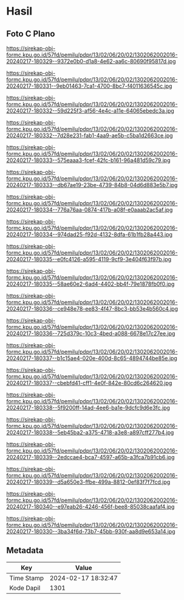# Hasil

## Foto C Plano

https://sirekap-obj-formc.kpu.go.id/57fd/pemilu/pdpr/13/02/06/20/02/1302062002016-20240217-180329--9372e0b0-d1a8-4e62-aa6c-80690f95817d.jpg

https://sirekap-obj-formc.kpu.go.id/57fd/pemilu/pdpr/13/02/06/20/02/1302062002016-20240217-180331--9eb01463-7ca1-4700-8bc7-f4011636545c.jpg

https://sirekap-obj-formc.kpu.go.id/57fd/pemilu/pdpr/13/02/06/20/02/1302062002016-20240217-180332--59d225f3-af56-4e4c-a11e-64065ebedc3a.jpg

https://sirekap-obj-formc.kpu.go.id/57fd/pemilu/pdpr/13/02/06/20/02/1302062002016-20240217-180332--7d28e231-fab1-4aa9-ae5b-c5ba1d2663ce.jpg

https://sirekap-obj-formc.kpu.go.id/57fd/pemilu/pdpr/13/02/06/20/02/1302062002016-20240217-180333--575eaaa3-fcef-42fc-b161-96a481d59c79.jpg

https://sirekap-obj-formc.kpu.go.id/57fd/pemilu/pdpr/13/02/06/20/02/1302062002016-20240217-180333--db67ae19-23be-4739-84b8-04d6d883e5b7.jpg

https://sirekap-obj-formc.kpu.go.id/57fd/pemilu/pdpr/13/02/06/20/02/1302062002016-20240217-180334--776a76aa-0874-417b-a08f-e0aaab2ac5af.jpg

https://sirekap-obj-formc.kpu.go.id/57fd/pemilu/pdpr/13/02/06/20/02/1302062002016-20240217-180334--974dad25-f92d-4132-8dfa-61b1fb28a443.jpg

https://sirekap-obj-formc.kpu.go.id/57fd/pemilu/pdpr/13/02/06/20/02/1302062002016-20240217-180335--e0fc4126-a595-4119-9cf9-3e404f63f97b.jpg

https://sirekap-obj-formc.kpu.go.id/57fd/pemilu/pdpr/13/02/06/20/02/1302062002016-20240217-180335--58ae60e2-6ad4-4402-bb4f-79e1878fb0f0.jpg

https://sirekap-obj-formc.kpu.go.id/57fd/pemilu/pdpr/13/02/06/20/02/1302062002016-20240217-180336--ce948e78-ee83-4f47-8bc3-bb53e4b560c4.jpg

https://sirekap-obj-formc.kpu.go.id/57fd/pemilu/pdpr/13/02/06/20/02/1302062002016-20240217-180336--725d379c-10c3-4bed-a088-6678e17c27ee.jpg

https://sirekap-obj-formc.kpu.go.id/57fd/pemilu/pdpr/13/02/06/20/02/1302062002016-20240217-180337--b1c15ae4-020e-400d-8c65-4894744be85e.jpg

https://sirekap-obj-formc.kpu.go.id/57fd/pemilu/pdpr/13/02/06/20/02/1302062002016-20240217-180337--cbebfd41-cff1-4e0f-842e-80cd6c264620.jpg

https://sirekap-obj-formc.kpu.go.id/57fd/pemilu/pdpr/13/02/06/20/02/1302062002016-20240217-180338--5f9200ff-14ad-4ee6-ba1e-9dcfc9d6e3fc.jpg

https://sirekap-obj-formc.kpu.go.id/57fd/pemilu/pdpr/13/02/06/20/02/1302062002016-20240217-180338--5eb45ba2-a375-4718-a3e8-a897cff277b4.jpg

https://sirekap-obj-formc.kpu.go.id/57fd/pemilu/pdpr/13/02/06/20/02/1302062002016-20240217-180339--2edccae4-bca7-4597-a65b-a3fca7b91cb6.jpg

https://sirekap-obj-formc.kpu.go.id/57fd/pemilu/pdpr/13/02/06/20/02/1302062002016-20240217-180339--d5a650e3-ffbe-499a-8812-0ef83f7f7fcd.jpg

https://sirekap-obj-formc.kpu.go.id/57fd/pemilu/pdpr/13/02/06/20/02/1302062002016-20240217-180340--e97eab26-4246-456f-bee8-85038caafaf4.jpg

https://sirekap-obj-formc.kpu.go.id/57fd/pemilu/pdpr/13/02/06/20/02/1302062002016-20240217-180330--3ba34f6d-73b7-45bb-930f-aa8d9e653a14.jpg


## Metadata

| Key        | Value               |
| ---------- | ------------------- |
| Time Stamp | 2024-02-17 18:32:47 |
| Kode Dapil | 1301                |



